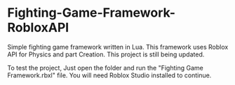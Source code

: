 # Fighting-Game-Framework-RobloxAPI
Simple fighting game framework written in Lua. This framework uses Roblox API for Physics and part Creation. This project is still being updated.

To test the project, Just open the folder and run the "Fighting Game Framework.rbxl" file.
You will need Roblox Studio installed to continue.
